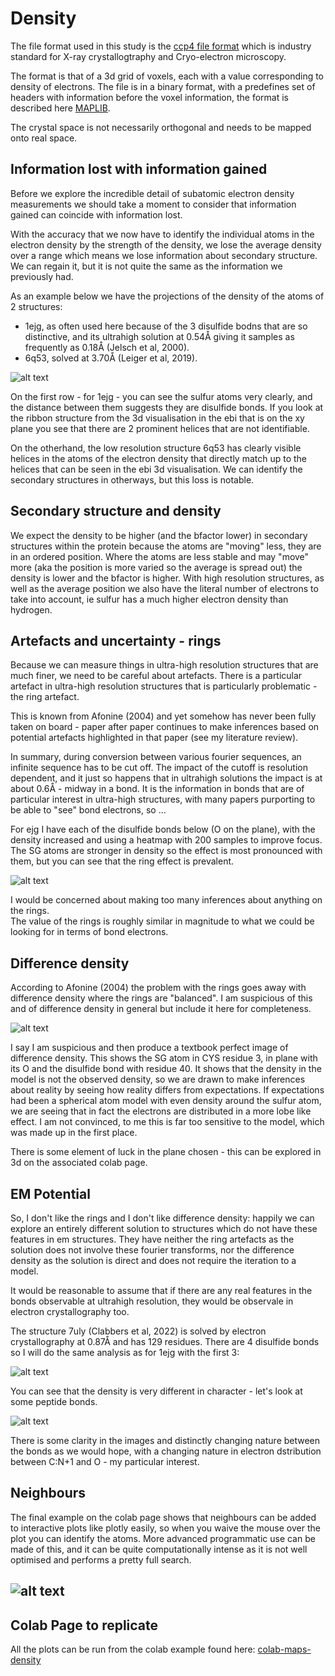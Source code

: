 # Density
The file format used in this study is the [ccp4 file format](https://en.wikipedia.org/wiki/CCP4_(file_format)) 
which is industry standard for X-ray crystallogtraphy and Cryo-electron microscopy.

The format is that of a 3d grid of voxels, each with a value corresponding to 
density of electrons. The file is in a binary format, with a predefines set of headers 
with information before the voxel information, the format is described 
here [MAPLIB](https://www.ccp4.ac.uk/html/maplib.html#description).

The crystal space is not necessarily orthogonal and needs to be mapped onto real space.  

## Information lost with information gained
Before we explore the incredible detail of subatomic electron density measurements we should 
take a moment to consider that information gained can coincide with information lost.  

With the accuracy that we now have to identify the individual atoms in the 
electron density by the strength of the density, we lose the average density over a range 
which means we lose information about secondary structure. We can regain it, but it is not 
quite the same as the information we previously had.  

As an example below we have the projections of the density of the atoms of 2 structures:  
- 1ejg, as often used here because of the 3 disulfide bodns that are so distinctive, and its 
ultrahigh solution at 0.54Å giving it samples as frequently as 0.18Å (Jelsch et al, 2000).  
- 6q53, solved at 3.70Å (Leiger et al, 2019).  

![alt text](imgs/1ejg-6q53.png)  

On the first row - for 1ejg - you can see the sulfur atoms very clearly, and the distance 
between them suggests they are disulfide bonds. If you look at the ribbon structure from 
the 3d visualisation in the ebi that is on the xy plane you see that there are 2 
prominent helices that are not identifiable.  

On the otherhand, the low resolution structure 6q53 has clearly visible helices in the atoms 
of the electron density that directly match up to the helices that can be seen in the ebi 
3d visualisation. We can identify the secondary structures in otherways, but this loss is notable.  


## Secondary structure and density
We expect the density to be higher (and the bfactor lower) in secondary structures 
within the protein because the atoms are "moving" less, they are in an ordered position. 
Where the atoms are less stable and may "move" more (aka the position is more 
varied so the average is spread out) the density is lower and the bfactor is higher. 
With high resolution structures, as well as the average position we also have the 
literal number of electrons to take into account, ie sulfur has a much higher 
electron density than hydrogen. 

## Artefacts and uncertainty - rings
Because we can measure things in ultra-high resolution structures that are much finer, 
we need to be careful about artefacts. There is a particular artefact in ultra-high 
resolution structures that is particularly problematic - the ring artefact.  

This is known from Afonine (2004) and yet somehow has never been fully taken on board - 
paper after paper continues to make inferences based on potential artefacts highlighted 
in that paper (see my literature review).  

In summary, during conversion between various fourier sequences, an infinite sequence has 
to be cut off. The impact of the cutoff is resolution dependent, and it just so happens 
that in ultrahigh solutions the impact is at about 0.6Å - midway in a bond. It is the 
information in bonds that are of particular interest in ultra-high structures, with many 
papers purporting to be able to "see" bond electrons, so ...  

For ejg I have each of the disulfide bonds below (O on the plane), with the density 
increased and using a heatmap with 200 samples to improve focus. 
The SG atoms are stronger in density so the effect is most pronounced with them, 
but you can see that the ring effect is prevalent. 

![alt text](imgs/disulfide.png)

I would be concerned about making too many inferences about anything on the rings.  
The value of the rings is roughly similar in magnitude to what we could be looking 
for in terms of bond electrons.

## Difference density
According to Afonine (2004) the problem with the rings goes away with difference density 
where the rings are "balanced". I am suspicious of this and of difference density in general 
but include it here for completeness.  

![alt text](imgs/diff.png)

I say I am suspicious and then produce a textbook perfect image of difference density. 
This shows the SG atom in CYS residue 3, in plane with its O and the disulfide bond 
with residue 40.  It shows that the density in the model is not the observed density, 
so we are drawn to make inferences about reality by seeing how reality differs from 
expectations. If expectations had been a spherical atom model with even density around 
the sulfur atom, we are seeing that in fact the electrons are distributed in a more lobe 
like effect. I am not convinced, to me this is far too sensitive to the model, 
which was made up in the first place.  

There is some element of luck in the plane chosen - this can be explored in 3d on the associated colab page.  

## EM Potential
So, I don't like the rings and I don't like difference density: happily we can explore an 
entirely different solution to structures which do not have these features in em structures. 
They have neither the ring artefacts as the solution does not involve these fourier transforms, 
nor the difference density as the solution is direct and does not require the iteration to a model. 

It would be reasonable to assume that if there are any real features in the bonds 
observable at ultrahigh resolution, they would be observale in electron crystallography too.  

The structure 7uly (Clabbers et al, 2022) is solved by electron crystallography at 0.87Å and has 129 residues. 
There are 4 disulfide bonds so I will do the same analysis as for 1ejg with the first 3:

![alt text](imgs/7uly-di.png)  

You can see that the density is very different in character - let's look at some peptide bonds.  

![alt text](imgs/7uly-pep.png)  

There is some clarity in the images and distinctly changing nature between the bonds as 
we would hope, with a changing nature in electron dstribution between C:N+1 and O - 
my particular interest.

## Neighbours
The final example on the colab page shows that neighbours can be added to interactive plots like plotly easily, so when you waive the mouse over the plot you can identify the atoms. More advanced programmatic use can be made of this, and it can be quite computationally intense as it is not well optimised and performs a pretty full search.

![alt text](imgs/naybs.png)
---  

## Colab Page to replicate
All the plots can be run from the colab example found here: 
[colab-maps-density](https://github.com/rae-gh/colab-analyses/blob/main/Maps/Density.ipynb)
















